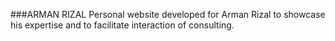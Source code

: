 ###ARMAN RIZAL
Personal website developed for Arman Rizal to showcase his expertise and to facilitate interaction of consulting.